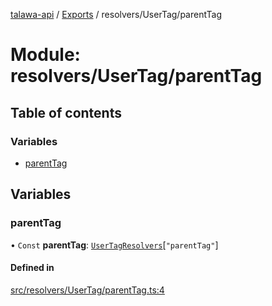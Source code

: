 [talawa-api](../README.md) / [Exports](../modules.md) / resolvers/UserTag/parentTag

# Module: resolvers/UserTag/parentTag

## Table of contents

### Variables

- [parentTag](resolvers_UserTag_parentTag.md#parenttag)

## Variables

### parentTag

• `Const` **parentTag**: [`UserTagResolvers`](types_generatedGraphQLTypes.md#usertagresolvers)[``"parentTag"``]

#### Defined in

[src/resolvers/UserTag/parentTag.ts:4](https://github.com/PalisadoesFoundation/talawa-api/blob/7d5b1e7/src/resolvers/UserTag/parentTag.ts#L4)
